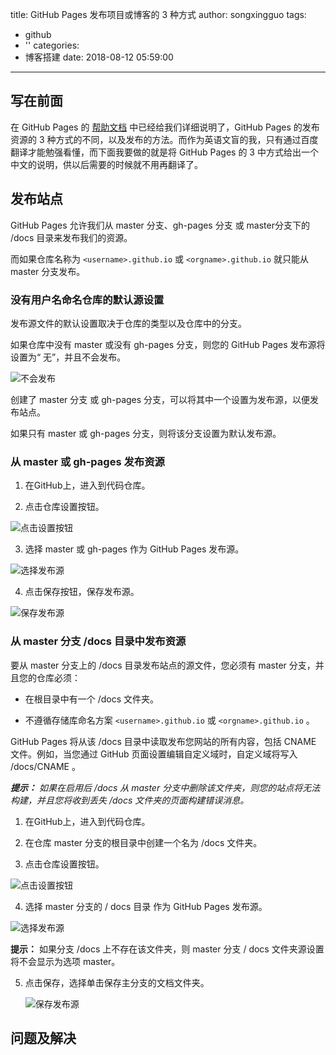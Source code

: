 title: GitHub Pages 发布项目或博客的 3 种方式
author: songxingguo
tags:
  - github
  - ''
categories:
  - 博客搭建
date: 2018-08-12 05:59:00
---
## 写在前面

 在 GitHub Pages 的 [帮助文档](https://help.github.com/articles/configuring-a-publishing-source-for-github-pages/) 中已经给我们详细说明了，GitHub Pages 的发布资源的 3 种方式的不同，以及发布的方法。而作为英语文盲的我，只有通过百度翻译才能勉强看懂，而下面我要做的就是将 GitHub Pages 的 3 中方式给出一个中文的说明，供以后需要的时候就不用再翻译了。
 
<!-- more -->
 
## 发布站点

 GitHub Pages 允许我们从 master 分支、gh-pages 分支 或 master分支下的 /docs 目录来发布我们的资源。
 
 而如果仓库名称为 `<username>.github.io` 或 `<orgname>.github.io` 就只能从 master 分支发布。
 

### 没有用户名命名仓库的默认源设置

发布源文件的默认设置取决于仓库的类型以及仓库中的分支。

如果仓库中没有 master 或没有 gh-pages 分支，则您的 GitHub Pages 发布源将设置为“ 无”，并且不会发布。

![不会发布](http://p9myzkds7.bkt.clouddn.com/github-pages/none-source-setting.png)

创建了 master 分支 或 gh-pages 分支，可以将其中一个设置为发布源，以便发布站点。

如果只有 master 或 gh-pages 分支，则将该分支设置为默认发布源。

### 从 master 或 gh-pages 发布资源

1. 在GitHub上，进入到代码仓库。

2. 点击仓库设置按钮。

 ![点击设置按钮](http://p9myzkds7.bkt.clouddn.com/github-pages/repo-actions-settings.png)

3. 选择 master 或 gh-pages 作为 GitHub Pages 发布源。
 
  ![选择发布源](http://p9myzkds7.bkt.clouddn.com/github-pages/select-gh-pages-or-master-as-source.png)

4. 点击保存按钮，保存发布源。
  
  ![保存发布源](http://p9myzkds7.bkt.clouddn.com/github-pages/click-save-next-to-source-selection.png)

### 从 master 分支 /docs 目录中发布资源

要从 master 分支上的 /docs 目录发布站点的源文件，您必须有 master 分支，并且您的仓库必须：

- 在根目录中有一个 /docs 文件夹。

- 不遵循存储库命名方案 `<username>.github.io` 或 `<orgname>.github.io` 。
   
GitHub Pages 将从该 /docs 目录中读取发布您网站的所有内容，包括 CNAME 文件。例如，当您通过 GitHub 页面设置编辑自定义域时，自定义域将写入 /docs/CNAME 。

_**提示：** 如果在启用后 /docs 从 master 分支中删除该文件夹，则您的站点将无法构建，并且您将收到丢失 /docs 文件夹的页面构建错误消息。_

1. 在GitHub上，进入到代码仓库。

2. 在仓库 master 分支的根目录中创建一个名为 /docs 文件夹。

3. 点击仓库设置按钮。

  ![点击设置按钮](http://p9myzkds7.bkt.clouddn.com/github-pages/repo-actions-settings.png)

4. 选择 master 分支的 / docs 目录 作为 GitHub Pages 发布源。

 ![选择发布源](http://p9myzkds7.bkt.clouddn.com/github-pages/select-master-branch-docs-folder-as-source.png)

   **提示：** 如果分支 /docs 上不存在该文件夹，则 master 分支 / docs 文件夹源设置将不会显示为选项 master。
   
5. 点击保存，选择单击保存主分支的文档文件夹。

   ![保存发布源](http://p9myzkds7.bkt.clouddn.com/github-pages/click-save-next-to-master-branch-docs-folder-source-selection.png)
   
   
## 问题及解决

